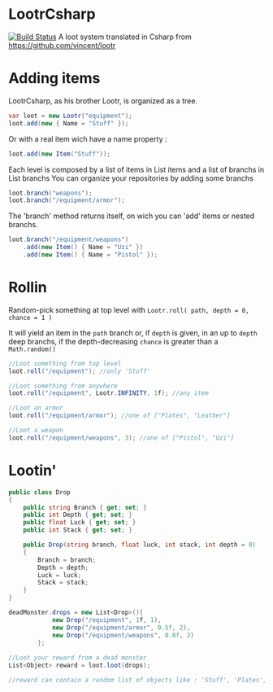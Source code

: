 LootrCsharp
===========
[![Build Status](https://travis-ci.org/Sparox/LootrCsharp.svg?branch=master)](https://travis-ci.org/Sparox/LootrCsharp)
A loot system translated in Csharp from https://github.com/vincent/lootr

Adding items
=====

LootrCsharp, as his brother Lootr, is organized as a tree.

```cs
var loot = new Lootr("equipment");
loot.add(new { Name = "Stuff" });
```

Or with a real item wich have a name property :

```cs
loot.add(new Item("Stuff"));
```

Each level is composed by a list of items in List<Object> items and a list of branchs in List<Lootr> branchs
You can organize your repositories by adding some branchs

```cs
loot.branch("weapons");
loot.branch("/equipment/armor");
```

The 'branch' method returns itself, on wich you can 'add' items or nested branchs.

```cs
loot.branch("/equipment/weapons")
	.add(new Item() { Name = "Uzi" })
	.add(new Item() { Name = "Pistol" });
```

Rollin
=====

Random-pick something at top level with `Lootr.roll( path, depth = 0, chance = 1 )`

It will yield an item in the `path` branch or, if `depth` is given, in an up to `depth` deep branchs, if the depth-decreasing `chance` is greater than a `Math.random()`

```cs
//Loot something from top level
loot.roll("/equipment"); //only 'Stuff'

//Loot something from anywhere
loot.roll("/equipment", Lootr.INFINITY, 1f); //any item

//Loot an armor
loot.roll("/equipment/armor"); //one of ["Plates", "Leather"]

//Loot a weapon
loot.roll("/equipment/weapons", 3); //one of ["Pistol", "Uzi"]

```

Lootin'
=====

```cs
public class Drop
{
	public string Branch { get; set; }
	public int Depth { get; set; }
	public float Luck { get; set; }
	public int Stack { get; set; }

	public Drop(string branch, float luck, int stack, int depth = 0)
	{
		Branch = branch;
		Depth = depth;
		Luck = luck;
		Stack = stack;
	}
}

deadMonster.drops = new List<Drop>(){
			new Drop("/equipment", 1f, 1),
			new Drop("/equipment/armor", 0.5f, 2),
			new Drop("/equipment/weapons", 0.8f, 2)
		};
		
//Loot your reward from a dead monster
List<Object> reward = loot.loot(drops);

//reward can contain a random list of objects like : 'Stuff', 'Plates', 'Uzi', 'Uzi'
```
